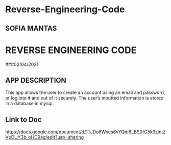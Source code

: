 # Reverse-Engineering-Code

## SOFIA MANTAS
# REVERSE ENGINEERING CODE 

###02/04/2021 
## APP DESCRIPTION
This app allows the user to create an account using an email and password, or log into it and out of it securely. The user’s inputted information is stored in a database in mysql.  

## Link to Doc

https://docs.google.com/document/d/1TJDo8Wves6vYQm6LBS0fG5k9zlntZVpDUY3b_oHC9ag/edit?usp=sharing 


